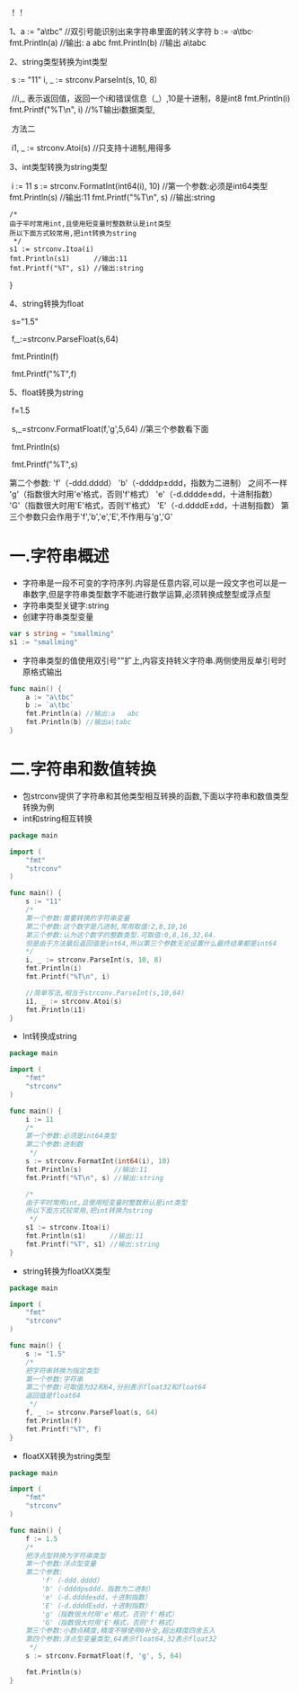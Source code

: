 ！！

1、a := "a\tbc"		//双引号能识别出来字符串里面的转义字符
	b := ·a\tbc·		 
	fmt.Println(a) 	//输出:  a	abc
	fmt.Println(b)	 //输出   a\tabc

2、string类型转换为int类型

​	s := "11"
	i, _ := strconv.ParseInt(s, 10, 8)			

​						//i,_  表示返回值，返回一个i和错误信息（_）,10是十进制，8是int8
	fmt.Println(i)
	fmt.Printf("%T\n", i)		//%T输出i数据类型,

​	方法二

​	i1, _ := strconv.Atoi(s)  		//只支持十进制,用得多

3、int类型转换为string类型

​	i := 11
	s := strconv.FormatInt(int64(i), 10)		//第一个参数:必须是int64类型
	fmt.Println(s)       		 //输出:11
	fmt.Printf("%T\n", s) 	//输出:string

	/*
	由于平时常用int,且使用短变量时整数默认是int类型
	所以下面方式较常用,把int转换为string
	 */
	s1 := strconv.Itoa(i)
	fmt.Println(s1)      //输出:11
	fmt.Printf("%T", s1) //输出:string
}



4、string转换为float

​	s="1.5"

​	f,_:=strconv.ParseFloat(s,64)

​	fmt.Println(f)

​	fmt.Printf("%T",f)



5、float转换为string

​	f=1.5

​	s,_=strconv.FormatFloat(f,'g',5,64)		//第三个参数看下面

​	fmt.Println(s)

​	fmt.Printf("%T",s)

第二个参数:
'f'（-ddd.dddd）
'b'（-ddddp±ddd，指数为二进制）	之间不一样		'g'（指数很大时用'e'格式，否则'f'格式）
'e'（-d.dddde±dd，十进制指数）					'G'（指数很大时用'E'格式，否则'f'格式）
'E'（-d.ddddE±dd，十进制指数）
第三个参数只会作用于'f','b','e','E',不作用与'g','G'
		





# 一.字符串概述

* 字符串是一段不可变的字符序列.内容是任意内容,可以是一段文字也可以是一串数字,但是字符串类型数字不能进行数学运算,必须转换成整型或浮点型
* 字符串类型关键字:string
* 创建字符串类型变量
```go
var s string = "smallming"
s1 := "smallming"
```
* 字符串类型的值使用双引号""扩上,内容支持转义字符串.两侧使用反单引号时原格式输出
```go
func main() {
	a := "a\tbc"
	b := `a\tbc`
	fmt.Println(a) //输出:a	abc
	fmt.Println(b) //输出a\tabc
}
```


# 二.字符串和数值转换

* 包strconv提供了字符串和其他类型相互转换的函数,下面以字符串和数值类型转换为例
* int和string相互转换
```go
package main

import (
	"fmt"
	"strconv"
)

func main() {
	s := "11"
	/*
	第一个参数:需要转换的字符串变量
	第二个参数:这个数字是几进制,常用取值:2,8,10,16
	第三个参数:认为这个数字的整数类型.可取值:0,8,16,32,64.
	但是由于方法最后返回值是int64,所以第三个参数无论设置什么最终结果都是int64
	*/
	i, _ := strconv.ParseInt(s, 10, 8)
	fmt.Println(i)
	fmt.Printf("%T\n", i) 

	//简单写法,相当于strconv.ParseInt(s,10,64)
	i1, _ := strconv.Atoi(s)
	fmt.Println(i1)
}
```

* Int转换成string
```go
package main

import (
	"fmt"
	"strconv"
)

func main() {
	i := 11
	/*
	第一个参数:必须是int64类型
	第二个参数:进制数
	 */
	s := strconv.FormatInt(int64(i), 10)
	fmt.Println(s)        //输出:11
	fmt.Printf("%T\n", s) //输出:string

	/*
	由于平时常用int,且使用短变量时整数默认是int类型
	所以下面方式较常用,把int转换为string
	 */
	s1 := strconv.Itoa(i)
	fmt.Println(s1)      //输出:11
	fmt.Printf("%T", s1) //输出:string
}
```
* string转换为floatXX类型
```go
package main

import (
	"fmt"
	"strconv"
)

func main() {
	s := "1.5"
	/*
	把字符串转换为指定类型
	第一个参数:字符串
	第二个参数:可取值为32和64,分别表示float32和float64
	返回值是float64
	 */
	f, _ := strconv.ParseFloat(s, 64)
	fmt.Println(f)
	fmt.Printf("%T", f)
}
```
* floatXX转换为string类型
```go
package main

import (
	"fmt"
	"strconv"
)

func main() {
	f := 1.5
	/*
	把浮点型转换为字符串类型
	第一个参数:浮点型变量
	第二个参数:
		'f'（-ddd.dddd）
		'b'（-ddddp±ddd，指数为二进制）
		'e'（-d.dddde±dd，十进制指数）
		'E'（-d.ddddE±dd，十进制指数）
		'g'（指数很大时用'e'格式，否则'f'格式）
		'G'（指数很大时用'E'格式，否则'f'格式）
	第三个参数:小数点精度,精度不够使用0补全,超出精度四舍五入
	第四个参数:浮点型变量类型,64表示float64,32表示float32
	 */
	s := strconv.FormatFloat(f, 'g', 5, 64)

	fmt.Println(s)
}

```